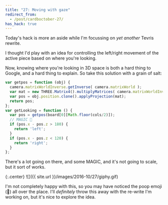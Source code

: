 ```yaml
---
title: "27: Moving with gaze"
redirect_from:
  - /post/cardboctober-27/
has_hack: true
---
```


Today's hack is more an aside while I'm focussing on _yet another_ Tevris rewrite.

<!-- more -->

I thought I'd play with an idea for controlling the left/right movement of the active piece based on where you're looking.

Now, knowing where you're looking in 3D space is both a hard thing to Google, and a hard thing to explain. So take this solution with a grain of salt:

```javascript
var getpos = function (obj) {
  camera.matrixWorldInverse.getInverse( camera.matrixWorld );
  var mat = new THREE.Matrix4().multiplyMatrices( camera.matrixWorldInverse, obj.matrixWorld );
  var pos = obj.position.clone().applyProjection(mat);
  return pos;
};
var getLooking = function () {
  var pos = getpos(board[0][Math.floor(cols/2)]);
  // MAGIC 💩
  if (pos.x - pos.z > 180) {
    return 'left';
  }
  if (pos.x - pos.z < 120) {
    return 'right';
  }
};
```

There's a lot going on there, and some MAGIC, and it's not going to scale, but it sort of works.


{:.center}
![]({{ site.url }}/images/2016-10/27/giphy.gif)

I'm not completely happy with this, so you may have noticed the poop emoji (💩) all over the place. I'll _definitely_ throw this away with the re-write I'm working on, but it's nice to explore the idea.
